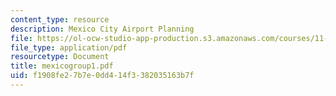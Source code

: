 ```yaml
---
content_type: resource
description: Mexico City Airport Planning
file: https://ol-ocw-studio-app-production.s3.amazonaws.com/courses/11-201-gateway-planning-action-fall-2002/f1908fe27b7e0dd414f3382035163b7f_mexicogroup1.pdf
file_type: application/pdf
resourcetype: Document
title: mexicogroup1.pdf
uid: f1908fe2-7b7e-0dd4-14f3-382035163b7f
---
```

